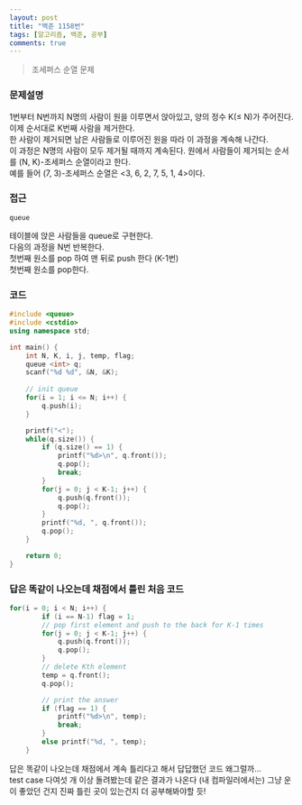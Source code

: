 ```yaml
---
layout: post
title: "백준 1158번"
tags: [알고리즘, 백준, 공부]
comments: true
---
```

>  조세퍼스 순열 문제  

### 문제설명  
1번부터 N번까지 N명의 사람이 원을 이루면서 앉아있고, 양의 정수 K(≤ N)가 주어진다. 이제 순서대로 K번째 사람을 제거한다.  
한 사람이 제거되면 남은 사람들로 이루어진 원을 따라 이 과정을 계속해 나간다.  
이 과정은 N명의 사람이 모두 제거될 때까지 계속된다. 원에서 사람들이 제거되는 순서를 (N, K)-조세퍼스 순열이라고 한다.  
예를 들어 (7, 3)-조세퍼스 순열은 <3, 6, 2, 7, 5, 1, 4>이다.  

### 접근  
`queue`  

테이블에 앉은 사람들을 queue로 구현한다.  
다음의 과정을 N번 반복한다.  
    첫번째 원소를 pop 하여 맨 뒤로 push 한다 (K-1번)  
    첫번째 원소를 pop한다.  

### 코드  
~~~c++
#include <queue>
#include <cstdio>
using namespace std;

int main() {
    int N, K, i, j, temp, flag;
    queue <int> q;
    scanf("%d %d", &N, &K);
    
    // init queue
    for(i = 1; i <= N; i++) {
        q.push(i);
    }

    printf("<");
    while(q.size()) {
        if (q.size() == 1) {
            printf("%d>\n", q.front());
            q.pop();
            break;
        }
        for(j = 0; j < K-1; j++) {
            q.push(q.front());
            q.pop();
        }
        printf("%d, ", q.front());
        q.pop();
    }

    return 0;
}
~~~

### 답은 똑같이 나오는데 채점에서 틀린 처음 코드
~~~c++
for(i = 0; i < N; i++) {
        if (i == N-1) flag = 1;
        // pop first element and push to the back for K-1 times
        for(j = 0; j < K-1; j++) {
            q.push(q.front());
            q.pop();
        }
        // delete Kth element
        temp = q.front();
        q.pop();

        // print the answer
        if (flag == 1) {
            printf("%d>\n", temp);
            break;
        }
        else printf("%d, ", temp);
    }
~~~
답은 똑같이 나오는데 채점에서 계속 틀리다고 해서 답답했던 코드 왜그럴까...  
test case 다여섯 개 이상 돌려봤는데 같은 결과가 나온다 (내 컴파일러에서는) 그냥 운이 좋았던 건지 진짜 틀린 곳이 있는건지 더 공부해봐야할 듯!  